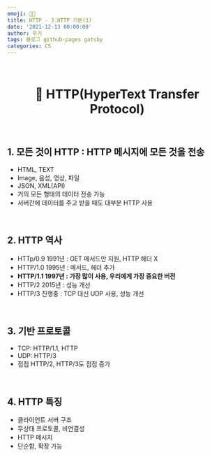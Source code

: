 ```yaml
---
emoji: 👨‍💻
title: HTTP - 3.HTTP 기본(1)
date: '2021-12-13 00:00:00'
author: 우기
tags: 블로그 github-pages gatsby
categories: CS
---
```


<br>

<h1 align="center">
  👋  HTTP(HyperText Transfer Protocol)
</h1>

<br>

## 1. 모든 것이 HTTP : HTTP 메시지에 모든 것을 전송

- HTML, TEXT
- Image, 음성, 영상, 파일
- JSON, XML(API)
- 거의 모든 형태의 데이터 전송 가능
- 서버간에 데이터를 주고 받을 때도 대부분 HTTP 사용

<br>

## 2. HTTP 역사

- HTTp/0.9 1991년 : GET 메서드만 지원, HTTP 헤더 X
- HTTP/1.0 1995년 : 메서드, 헤더 추가
- <strong>HTTP/1.1 1997년 : 가장 많이 사용, 우리에게 가장 중요한 버전</strong>
- HTTP/2 2015년 : 성능 개선
- HTTP/3 진행중 : TCP 대신 UDP 사용, 성능 개선

<br>

## 3. 기반 프로토콜

- TCP: HTTP/1.1, HTTP
- UDP: HTTP/3
- 점점 HTTP/2, HTTP/3도 점점 증가

<br>

## 4. HTTP 특징

- 클라이언트 서버 구조
- 무상태 프로토콜, 비연결성
- HTTP 메시지
- 단순함, 확장 가능

```toc

```
